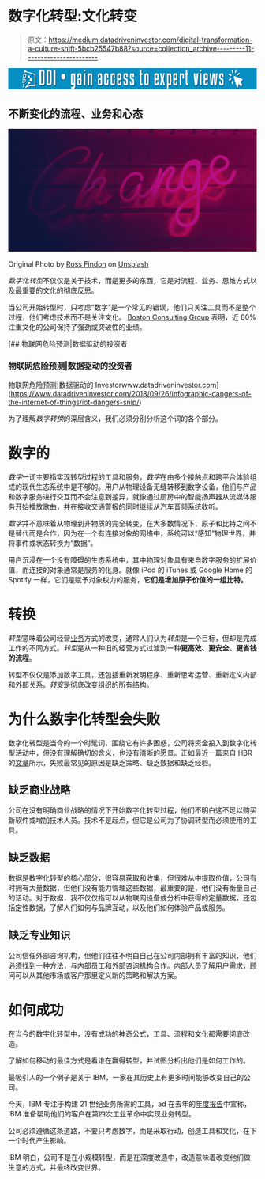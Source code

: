 # 数字化转型:文化转变

> 原文：<https://medium.datadriveninvestor.com/digital-transformation-a-culture-shift-5bcb25547b88?source=collection_archive---------11----------------------->

[![](img/4d2430c9b4e0568161ae43f080422b53.png)](http://www.track.datadriveninvestor.com/1B9E)

## 不断变化的流程、业务和心态

![](img/7f9f5767cab48243de00a59d4d860e88.png)

Original Photo by [Ross Findon](https://unsplash.com/@rossf?utm_source=unsplash&utm_medium=referral&utm_content=creditCopyText) on [Unsplash](https://unsplash.com/search/photos/change?utm_source=unsplash&utm_medium=referral&utm_content=creditCopyText)

*数字化转型*不仅仅是关于技术，而是更多的东西，它是对流程、业务、思维方式以及最重要的文化的彻底反思。

当公司开始转型时，只考虑“数字”是一个常见的错误，他们只关注工具而不是整个过程，他们考虑技术而不是关注文化。 [Boston Consulting Group](https://www.bcg.com/it-it/publications/2018/not-digital-transformation-without-digital-culture.aspx) 表明，近 80%注重文化的公司保持了强劲或突破性的业绩。

[](https://www.datadriveninvestor.com/2018/09/26/infographic-dangers-of-the-internet-of-things/iot-dangers-snip/) [## 物联网危险预测|数据驱动的投资者

### 物联网危险预测|数据驱动的投资者

物联网危险预测|数据驱动的 Investorwww.datadriveninvestor.com](https://www.datadriveninvestor.com/2018/09/26/infographic-dangers-of-the-internet-of-things/iot-dangers-snip/) 

为了理解*数字转换*的深层含义，我们必须分别分析这个词的各个部分。

# 数字的

*数字*一词主要指实现转型过程的工具和服务，*数字*在由多个接触点和跨平台体验组成的现代生态系统中是不够的。用户从物理设备无缝转移到数字设备，他们与产品和数字服务进行交互而不会注意到差异，就像通过厨房中的智能扬声器从流媒体服务开始播放歌曲，并在接收交通警报的同时继续从汽车音频系统收听。

*数字*并不意味着从物理到非物质的完全转变，在大多数情况下，原子和比特之间不是替代而是合作，因为在一个有连接对象的网络中，系统可以“感知”物理世界，并将事件或状态转换为“数据”。

用户沉浸在一个没有障碍的生态系统中，其中物理对象具有来自数字服务的扩展价值，而连接的对象通常是服务的化身。就像 iPod 的 iTunes 或 Google Home 的 Spotify 一样，它们是赋予对象权力的服务，**它们是增加原子价值的一组比特。**

# 转换

*转型*意味着公司经营[业务](https://chiefexecutive.net/digital-transformation-is-not-about-technology-its-about-change/)方式的改变，通常人们认为*转型*是一个目标，但却是完成工作的不同方式。*转型*是从一种旧的经营方式过渡到一种**更高效、更安全、更省钱的流程**。

转型不仅仅是添加数字工具，还包括重新发明程序、重新思考运营、重新定义内部和外部关系。*转变*是彻底改变组织的所有结构。

# 为什么数字化转型会失败

数字化转型是当今的一个时髦词，围绕它有许多困惑，公司将资金投入到数字化转型活动中，但没有理解确切的含义，也没有清晰的愿景。正如最近一篇来自 HBR 的[文章](https://hbr.org/2019/03/digital-transformation-is-not-about-technology)所示，失败最常见的原因是缺乏策略、缺乏数据和缺乏经验。

## 缺乏商业战略

公司在没有明确商业战略的情况下开始数字化转型过程，他们不明白这不足以购买新软件或增加技术人员。技术不是起点，但它是公司为了协调转型而必须使用的工具。

## 缺乏数据

数据是数字化转型的核心部分，很容易获取和收集，但很难从中提取价值，公司有时拥有大量数据，但他们没有能力管理这些数据，最重要的是，他们没有衡量自己的活动。对于数据，我不仅仅指可以从物联网设备或分析中获得的定量数据，还包括定性数据，了解人们如何与品牌互动，以及他们如何体验产品或服务。

## 缺乏专业知识

公司信任外部咨询机构，但他们往往不明白自己在公司内部拥有丰富的知识，他们必须找到一种方法，与内部员工和外部咨询机构合作。内部人员了解用户需求，顾问可以从其他市场或客户那里定义新的策略和解决方案。

# 如何成功

在当今的数字化转型中，没有成功的神奇公式，工具、流程和文化都需要彻底改造。

了解如何移动的最佳方式是看谁在赢得转型，并试图分析出他们是如何工作的。

最吸引人的一个例子是关于 IBM，一家在其历史上有更多时间能够改变自己的公司。

今天，IBM 专注于构建 21 世纪业务所需的工具，ad 在去年的[年度报告](https://www.ibm.com/annualreport/assets/downloads/IBM_Annual_Report_2018.pdf)中宣称，IBM 准备帮助他们的客户在第四次工业革命中实现业务转型。

公司必须遵循这条道路，不要只考虑数字，而是采取行动，创造工具和文化，在下一个时代产生影响。

IBM 明白，公司不是在小规模转型，而是在深度改造中，改造意味着改变他们做生意的方式，并最终改变世界。